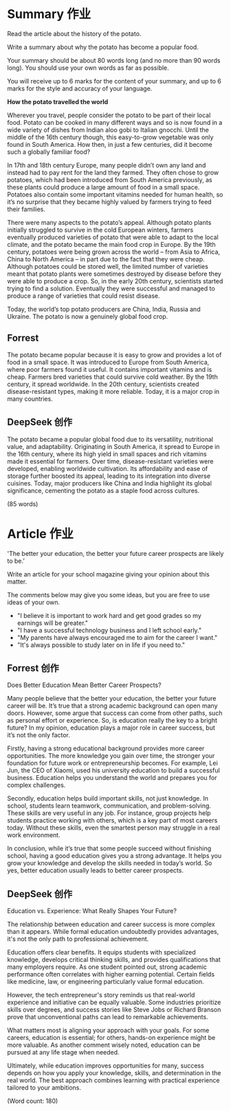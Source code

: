 # Summary 作业
Read the article about the history of the potato.

Write a summary about why the potato has become a popular food.

Your summary should be about 80 words long (and no more than 90 words long). You should use your own words as far as possible.

You will receive up to 6 marks for the content of your summary, and up to 6 marks for the style and accuracy of your language.

**How the potato travelled the world**

Wherever you travel, people consider the potato to be part of their local food. Potato can be cooked in many different ways and so is now found in a wide variety of dishes from Indian aloo gobi to Italian gnocchi. Until the middle of the 16th century though, this easy-to-grow vegetable was only found in South America. How then, in just a few centuries, did it become such a globally familiar food?

In 17th and 18th century Europe, many people didn’t own any land and instead had to pay rent for the land they farmed. They often chose to grow potatoes, which had been introduced from South America previously, as these plants could produce a large amount of food in a small space. Potatoes also contain some important vitamins needed for human health, so it’s no surprise that they became highly valued by farmers trying to feed their families.

There were many aspects to the potato’s appeal. Although potato plants initially struggled to survive in the cold European winters, farmers eventually produced varieties of potato that were able to adapt to the local climate, and the potato became the main food crop in Europe. By the 19th century, potatoes were being grown across the world – from Asia to Africa, China to North America – in part due to the fact that they were cheap. Although potatoes could be stored well, the limited number of varieties meant that potato plants were sometimes destroyed by disease before they were able to produce a crop. So, in the early 20th century, scientists started trying to find a solution. Eventually they were successful and managed to produce a range of varieties that could resist disease.

Today, the world’s top potato producers are China, India, Russia and Ukraine. The potato is now a genuinely global food crop.

## Forrest

The potato became popular because it is easy to grow and provides a lot of food in a small space. It was introduced to Europe from South America, where poor farmers found it useful. It contains important vitamins and is cheap. Farmers bred varieties that could survive cold weather. By the 19th century, it spread worldwide. In the 20th century, scientists created disease-resistant types, making it more reliable. Today, it is a major crop in many countries.
## DeepSeek 创作
The potato became a popular global food due to its versatility, nutritional value, and adaptability. Originating in South America, it spread to Europe in the 16th century, where its high yield in small spaces and rich vitamins made it essential for farmers. Over time, disease-resistant varieties were developed, enabling worldwide cultivation. Its affordability and ease of storage further boosted its appeal, leading to its integration into diverse cuisines. Today, major producers like China and India highlight its global significance, cementing the potato as a staple food across cultures. 

(85 words)

# Article 作业
'The better your education, the better your future career prospects are likely to be.'

Write an article for your school magazine giving your opinion about this matter.

The comments below may give you some ideas, but you are free to use ideas of your own.
- "I believe it is important to work hard and get good grades so my earnings will be greater."
- "I have a successful technology business and I left school early."
- "My parents have always encouraged me to aim for the career I want."
- "It's always possible to study later on in life if you need to."

## Forrest 创作
Does Better Education Mean Better Career Prospects?

Many people believe that the better your education, the better your future career will be. It’s true that a strong academic background can open many doors. However, some argue that success can come from other paths, such as personal effort or experience. So, is education really the key to a bright future?
In my opinion, education plays a major role in career success, but it’s not the only factor.

Firstly, having a strong educational background provides more career opportunities. The more knowledge you gain over time, the stronger your foundation for future work or entrepreneurship becomes. For example, Lei Jun, the CEO of Xiaomi, used his university education to build a successful business. Education helps you understand the world and prepares you for complex challenges.

Secondly, education helps build important skills, not just knowledge. In school, students learn teamwork, communication, and problem-solving. These skills are very useful in any job. For instance, group projects help students practice working with others, which is a key part of most careers today. Without these skills, even the smartest person may struggle in a real work environment.

In conclusion, while it’s true that some people succeed without finishing school, having a good education gives you a strong advantage. It helps you grow your knowledge and develop the skills needed in today’s world. So yes, better education usually leads to better career prospects.

## DeepSeek 创作
Education vs. Experience: What Really Shapes Your Future?

The relationship between education and career success is more complex than it appears. While formal education undoubtedly provides advantages, it's not the only path to professional achievement.

Education offers clear benefits. It equips students with specialized knowledge, develops critical thinking skills, and provides qualifications that many employers require. As one student pointed out, strong academic performance often correlates with higher earning potential. Certain fields like medicine, law, or engineering particularly value formal education.

However, the tech entrepreneur's story reminds us that real-world experience and initiative can be equally valuable. Some industries prioritize skills over degrees, and success stories like Steve Jobs or Richard Branson prove that unconventional paths can lead to remarkable achievements.

What matters most is aligning your approach with your goals. For some careers, education is essential; for others, hands-on experience might be more valuable. As another comment wisely noted, education can be pursued at any life stage when needed.

Ultimately, while education improves opportunities for many, success depends on how you apply your knowledge, skills, and determination in the real world. The best approach combines learning with practical experience tailored to your ambitions.

(Word count: 180)
